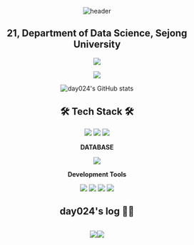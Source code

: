 <div align="center">

![header](https://capsule-render.vercel.app/api?type=waving&color=gradient&&height=300&section=header&text=Welcome%20to%20%20day024%20's%20GitHub🍀&fontSize=40&animation=twinkling)

<p>
  
  ## 21, Department of Data Science, Sejong University 

</p>

<p>
  <a href="https://hits.seeyoufarm.com"><img src="https://hits.seeyoufarm.com/api/count/incr/badge.svg?url=https%3A%2F%2Fgithub.com%2Fday024%2Fhit-counter&count_bg=%23D8ACF0&title_bg=%23555555&icon=&icon_color=%23E7E7E7&title=hits&edge_flat=false" /></a>
</p>

<p>
  <img src="https://github-readme-stats.vercel.app/api/top-langs/?username=day024&layout=compact" />
  
  ![day024's GitHub stats](https://github-readme-stats.vercel.app/api?username=day024&show_icons=true&theme=radical)
  
</p>

<p>

## 🛠 Tech Stack 🛠

<img src="https://img.shields.io/badge/Python-3776AB?style=flat&logo=Python&logoColor=white"/></a>
<img src="https://img.shields.io/badge/c-A8B9CC?style=flat&logo=c&logoColor=white"/></a>
<img src="https://img.shields.io/badge/Java-007396?style=flat&logo=Java&logoColor=white"/></a>

**DATABASE**

<img src="https://img.shields.io/badge/postgresql-4169E1?style=flat&logo=postgresql&logoColor=white"/></a>

**Development Tools**

<img src="https://img.shields.io/badge/anaconda-44A833?style=flat&logo=anaconda&logoColor=white"/></a>
<img src="https://img.shields.io/badge/intellijidea-000000?style=flat&logo=intellijidea&logoColor=white"/></a>
<img src="https://img.shields.io/badge/visualstudio-5C2D91?style=flat&logo=visualstudio&logoColor=white"/></a>
<img src="https://img.shields.io/badge/visualstudiocode-007ACC?style=flat&logo=visualstudiocode&logoColor=white"/></a>
</p>

<p>

## day024's log 👩‍💻

</p>

<div style="display: flex; flex-direction: row; justify-content: center;">

 <p>
   <a href="https://velog.io/@day024"><img src="https://velog-readme-stats.vercel.app/api/badge?name=day024" /></a>
 </p>
 
 <p>
   <a href="https://github.com/day024/velog-readme-stats"><img src="https://velog-readme-stats.vercel.app/api?name=day024" /></a>
 </p>

</div>

</div>
